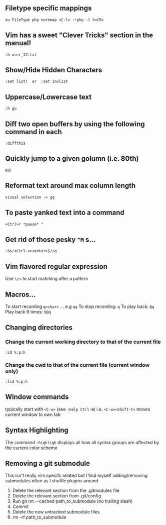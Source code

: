 ## Filetype specific mappings

	au FileType php noremap <C-l> :!php -l %<CR>


## Vim has a sweet "Clever Tricks" section in the manual!

	:h user_12.txt

## Show/Hide Hidden Characters

	:set list!  or  :set invlist

## Uppercase/Lowercase text

	:h gu

## Diff two open buffers by using the following command in each

	:diffthis

## Quickly jump to a given golumn (i.e. 80th)

	80| 

## Reformat text around max column length

	visual selection -> gq

## To paste yanked text into a command

	<Ctrl>r *pause* "

## Get rid of those pesky `^M` s...

	:%s/<Ctrl-v><enter>$//g

## Vim flavored regular expression

Use `\zs` to start matching after a pattern

## Macros...

To start recording `q<char>` ... e.g `qq`
To stop recording: `q`
To play back: `@q`
Play back 9 times: `9@q`

## Changing directories

### Change the current working directory to that of the current file

	:cd %:p:h

### Change the cwd to that of the current file (current window only)

	:lcd %:p:h

## Window commands

typically start with `<C-w>` (see `:help Ctrl-W`) i.e. `<C-w><Shift-t>` moves
current window to own tab

## Syntax Highlighting

The command `:highligh` displays all how all syntax groups are affected by the
current color scheme

## Removing a git submodule

This isn't really vim specifc related but I find myself adding/removing
submodules often as I shuffle plugins around.

 1. Delete the relevant section from the .gitmodules file
 2. Delete the relevant section from .git/config
 3. Run git rm --cached path_to_submodule (no trailing slash)
 4. Commit
 5. Delete the now untracked submodule files
 6. rm -rf path_to_submodule

